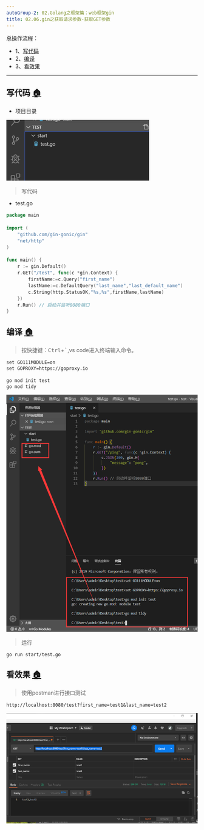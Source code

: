 ```yaml
---
autoGroup-2: 02.Golang之框架篇：web框架gin
title: 02.06.gin之获取请求参数-获取GET参数
---
```


总操作流程：
- 1、[写代码](#go-01)
- 2、[编译](#go-02)
- 3、[看效果](#go-03)

***

## 写代码 <a name="go-01" href="#" >:house:</a>

- 项目目录

![](./image/02.01-1.png)

> 写代码

- test.go

```go
package main

import (
	"github.com/gin-gonic/gin"
	"net/http"
)

func main() {
	r := gin.Default() 
	r.GET("/test", func(c *gin.Context) {
		firstName:=c.Query("first_name")
		lastName:=c.DefaultQuery("last_name","last_default_name")
		c.String(http.StatusOK,"%s,%s",firstName,lastName)
	})
	r.Run() // 启动并监听8080端口
}
```

## 编译 <a name="go-02" href="#" >:house:</a>

> 按快捷键：<kbd>Ctrl</kbd>+<kbd>`</kbd>,vs code进入终端输入命令。

```shell
set GO111MODULE=on
set GOPROXY=https://goproxy.io

go mod init test
go mod tidy

```

![](./image/02.01-2.png)

> 运行

```shell
go run start/test.go
```

## 看效果 <a name="go-03" href="#" >:house:</a>

> 使用postman进行接口测试

```shell
http://localhost:8080/test?first_name=test1&last_name=test2
```

![](./image/02.06-1.png)